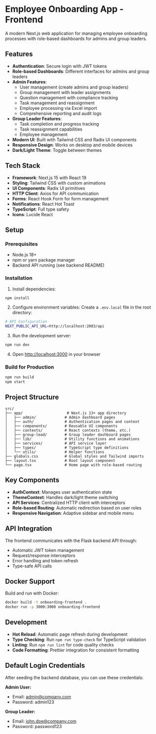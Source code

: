 # Employee Onboarding App - Frontend

A modern Next.js web application for managing employee onboarding processes with role-based dashboards for admins and group leaders.

## Features

- **Authentication**: Secure login with JWT tokens
- **Role-based Dashboards**: Different interfaces for admins and group leaders
- **Admin Features**:
  - User management (create admins and group leaders)
  - Group management with leader assignments
  - Question management with compliance tracking
  - Task management and reassignment
  - Employee processing via Excel import
  - Comprehensive reporting and audit logs
- **Group Leader Features**:
  - Task completion and progress tracking
  - Task reassignment capabilities
  - Employee management
- **Modern UI**: Built with Tailwind CSS and Radix UI components
- **Responsive Design**: Works on desktop and mobile devices
- **Dark/Light Theme**: Toggle between themes

## Tech Stack

- **Framework**: Next.js 15 with React 19
- **Styling**: Tailwind CSS with custom animations
- **UI Components**: Radix UI primitives
- **HTTP Client**: Axios for API communication
- **Forms**: React Hook Form for form management
- **Notifications**: React Hot Toast
- **TypeScript**: Full type safety
- **Icons**: Lucide React

## Setup

### Prerequisites

- Node.js 18+ 
- npm or yarn package manager
- Backend API running (see backend README)

### Installation

1. Install dependencies:
```bash
npm install
```

2. Configure environment variables:
Create a `.env.local` file in the root directory:
```bash
# API Configuration
NEXT_PUBLIC_API_URL=http://localhost:2083/api
```

3. Run the development server:
```bash
npm run dev
```

4. Open [http://localhost:3000](http://localhost:3000) in your browser

### Build for Production

```bash
npm run build
npm start
```

## Project Structure

```
src/
├── app/                    # Next.js 13+ app directory
│   ├── admin/             # Admin dashboard pages
│   ├── auth/              # Authentication pages and context
│   ├── components/        # Reusable UI components
│   ├── contexts/          # React contexts (theme, etc.)
│   ├── group-lead/        # Group leader dashboard pages
│   ├── lib/               # Utility functions and animations
│   ├── services/          # API service layer
│   ├── types/             # TypeScript type definitions
│   └── utils/             # Helper functions
├── globals.css            # Global styles and Tailwind imports
├── layout.tsx             # Root layout component
└── page.tsx               # Home page with role-based routing
```

## Key Components

- **AuthContext**: Manages user authentication state
- **ThemeContext**: Handles dark/light theme switching
- **API Services**: Centralized HTTP client with interceptors
- **Role-based Routing**: Automatic redirection based on user roles
- **Responsive Navigation**: Adaptive sidebar and mobile menu

## API Integration

The frontend communicates with the Flask backend API through:
- Automatic JWT token management
- Request/response interceptors
- Error handling and token refresh
- Type-safe API calls

## Docker Support

Build and run with Docker:
```bash
docker build -t onboarding-frontend .
docker run -p 3000:3000 onboarding-frontend
```

## Development

- **Hot Reload**: Automatic page refresh during development
- **Type Checking**: Run `npm run type-check` for TypeScript validation
- **Linting**: Run `npm run lint` for code quality checks
- **Code Formatting**: Prettier integration for consistent formatting

## Default Login Credentials

After seeding the backend database, you can use these credentials:

**Admin User:**
- Email: admin@company.com
- Password: admin123

**Group Leader:**
- Email: john.doe@company.com  
- Password: password123

